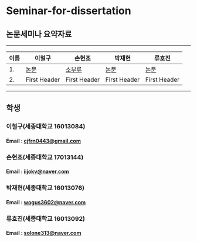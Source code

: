 # Seminar-for-dissertation

## 논문세미나 요약자료


------------------------------------------------------------------------------------------------------------------------------------------
|이름|        이철구     |       손현조     |      박재현       |      류호진         |
|---| --------------------- | --------------------- | --------------------- | --------------------- |
|1.|      [논문](CheolGu/)     |     [소부류](Hyeoncho/소부류.pptx)     |     [논문](JaeHyun/a.txt)     |     [논문](hojin/a.txt)      |
|2.|     First Header      |     First Header      |     First Header      |     First Header      |
 
------------------------------------------------------------------------------------------------------------------------------------------
 
 ## 학생
 
 ### 이철구(세종대학교 16013084)
  #### Email : cjfrn0443@gmail.com
  
 ### 손현조(세종대학교 17013144)
  #### Email : iijokv@naver.com
  
 ### 박재현(세종대학교 16013076)
 #### Email : wogus3602@naver.com
  
 ### 류호진(세종대학교 16013092)
 #### Email : solone313@naver.com
